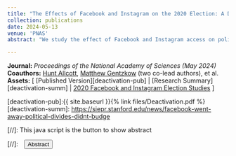 ```yaml
---
title: "The Effects of Facebook and Instagram on the 2020 Election: A Deactivation Experiment"
collection: publications
date: 2024-05-13
venue: 'PNAS'
abstract: "We study the effect of Facebook and Instagram access on political beliefs, attitudes, and behavior by randomizing a subset of 19,857 Facebook users and 15,585 Instagram users to deactivate their accounts for 6 wk before the 2020 U.S. election. We report four key findings. First, both Facebook and Instagram deactivation reduced an index of political participation (driven mainly by reduced participation online). Second, Facebook deactivation had no significant effect on an index of knowledge, but secondary analyses suggest that it reduced knowledge of general news while possibly also decreasing belief in misinformation circulating online. Third, Facebook deactivation may have reduced self-reported net votes for Trump, though this effect does not meet our preregistered significance threshold. Finally, the effects of both Facebook and Instagram deactivation on affective and issue polarization, perceived legitimacy of the election, candidate favorability, and voter turnout were all precisely estimated and close to zero."

---
```


**Journal:** _Proceedings of the National Academy of Sciences (May 2024)_
<br>
**Coauthors:** [Hunt Allcott][hallcott], [Matthew Gentzkow][mgentzkow] (two co-lead authors), et al.
<br>
**Assets:** [ [Published Version][deactivation-pub] | [Research Summary][deactivation-summ] | [2020 Facebook and Instagram Election Studies][fies] ]

[hallcott]: https://allcott.stanford.edu/
[mgentzkow]: https://www.matthewgentzkow.com/
[fies]: https://research.facebook.com/2020-election-research/
[deactivation-pub]:{{ site.baseurl }}{% link files/Deactivation.pdf %}
[deactivation-summ]: https://siepr.stanford.edu/news/facebook-went-away-political-divides-didnt-budge

[//]: This java script is the button to show abstract
<script>
 function visib(id) {
  var x = document.getElementById(id);
  if (x.style.display === "block") {
    x.style.display = "none";
  } else {
    x.style.display = "block";
  }
}
</script>

[//]:&emsp;<button onclick="visib('polariz')" class="btn btn--inverse btn--small">Abstract</button>
